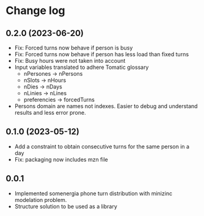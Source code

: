 # Change log

## 0.2.0 (2023-06-20)

- Fix: Forced turns now behave if person is busy
- Fix: Forced turns now behave if person has less load than fixed turns
- Fix: Busy hours were not taken into account
- Input variables translated to adhere Tomatic glossary
    - nPersones -> nPersons
    - nSlots -> nHours
    - nDies -> nDays
    - nLinies -> nLines
    - preferencies -> forcedTurns
- Persons domain are names not indexes. Easier to debug and understand
  results and less error prone.

## 0.1.0 (2023-05-12)

- Add a constraint to obtain consecutive turns for the same person in a day
- Fix: packaging now includes mzn file

## 0.0.1

- Implemented somenergia phone turn distribution with minizinc modelation problem.
- Structure solution to be used as a library
